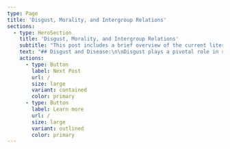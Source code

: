 ```yaml
---
type: Page
title: 'Disgust, Morality, and Intergroup Relations'
sections:
  - type: HeroSection
    title: 'Disgust, Morality, and Intergroup Relations'
    subtitle: "This post includes a brief overview of the current literature on how disgust relates to the Behavioural Immune system, dehumanisation, and intergroup relations. It concludes with an argument for examining if the measurement of social narratives motivated by disgust can predict intergroup conflict.\_"
    text: "## Disgust and Disease:\n\nDisgust plays a pivotal role in shaping individual behaviours, societal attitudes, and both cultural and moral norms. This is particularly relevant in in-group/out-group relations.\n\nDisgust sentiment is central to disease avoidance. Oaten, Stevenson, and Case (2009) delve into this emotion's role as a guardian against potential contaminants, guiding us away from stimuli indicative of disease risk. This encompasses a broad range of triggers, from direct biological stimuli such as rotting food to human behaviours that risk the spread of disease. When faced with such stimuli, the emotion of disgust emerges, prompting behaviours that mitigate the risk of contamination.\n\n## The BIS and ingroup/outgroup relations:\n\nThe Behavioural Immune System (BIS) offers a compelling model through which we can understand the intricate interplay between disgust and intergroup relations. At its core, the BIS details the pre-emptive behavioural and psychological strategies humans have developed to stave off diseases without our bodies having to mount a biological immune response.\n\n\\\\\n\nSchaller (2011) explores the broader social implications of this system. He suggests that, as disease can spread rapidly, and as pathogens are often undetectable through direct sensory means, the BIS has extended its sensitivity towards social and behavioural cues that suggest a risk, rather than presence, of infection. One such cue is perceived foreignness.\_\n\n\\\\\n\nHe writes:\_\n\n“There are at least two distinct reasons why subjective ‘foreign-ness’ may implicitly connote an increased infection risk. First, exotic peoples may be host to exotic pathogens that can be especially virulent when introduced to a local population. Second, exotic peoples may be more likely to violate local behavioural norms (in domains pertaining to hygiene, food preparation, etc.) that serve as barriers to pathogen transmission. Thus, perceivers are likely to be hypersensitive to inferential cues that discriminate between familiar and foreign peoples and, when those cues are detected, they are likely to trigger the aversive, discriminatory responses associated with the behavioural immune system. This is especially likely to occur when perceivers feel especially vulnerable to infection.\"\n\n\\\\\n\nThe BIS further manifests itself at the societal level. As Schaller (2011) explains:\n\n\\\\\n\n\"Intriguingly, there is also cross-cultural evidence linking xenophobia and intergroup prejudice to worldwide ecological variation in the prevalence of pathogenic diseases. Ecological variation in pathogen prevalence is correlated with the percentage of people in a population who explicitly express intolerance for ‘people of a different race’ in their neighbourhood, and with regional frequency of ethnopolitical warfare. Additionally, collectivistic value systems—which emphasize sharp boundaries between ‘us’ and ‘them’—are especially likely to exist in social ecologies characterized historically by especially high levels of pathogen prevalence. Thus, just as with sociality in general, discriminatory sociality is predicted by infection risk not only at an individual level of analysis, but also at a population level of analysis.”\n\n\\\\\n\nIn short, the BIS causes a disgust driven aversion to outgroups when the identity or behaviour of such outgroups are associated with the risk of disease- especially when the risk of disease is prevalent. His research shows that this effect is significant enough to be measurable at both the individual level and the sociological level. One such outgroup identity is ‘perceived foreignness’. Readers of this blog will also note the relationship between the prevalence of infectious disease and ethnopolitical warfare. The implications this has for the relationship between immigrant and native communities are clear.\n\n## Disgust, Dehumanisation, and Violence:\n\nFeelings of disgust for the other can go beyond passive aversion and avoidance. Sherman and Haidt (2011) posit that disgust towards a person possesses the capacity to dehumanise them in the mind of the disgusted party. They argue that, when confronted with stimuli that evoke strong disgust, individuals tend to perceive the source of that stimuli as less than fully human. This is not limited to perception- it is a process that can potentially strip the target of moral consideration, making mistreatment or harm towards them more palatable or even justifiable.\n\nThe processes by which groups or individuals are perceived as less than human are explored in depth by Holtz and Wagner (2011). They posit that outgroups can be denied uniquely human emotions through infrahumanisation, or be compared to animals or forces of nature through naturalisation. In both cases, the dehumanised group is excluded from the full set of moral considerations typically extended to 'true humans' by the ingroup.\n\n## Dehumanisation and the inhibition of violence:\n\nDehumanisation can reach genocidal extremes in the context of ingroup outgroup relations. Kelman (2014) delves into the dynamics behind violence that occurs without moral restraint. He suggests that the act of dehumanisation erodes the moral constraints typically in place against cruelty. When a group is no longer seen as human, the conventional moral rules governing interactions become inapplicable.\n\nFletcher (2014) provides an analysis of the prelude to the 1994 Tutsi Genocide in Rwanda, highlighting the role of the Mugesera speech. This speech used dehumanising rhetoric, positioning the Tutsis as threats and sub-humans, effectively setting the stage for the subsequent mass violence. In addition, historical evidence of dehumanisation is evident in the propaganda disseminated during World War II, particularly against Jews. An article titled \"How to Tell a Jew\" from the Nazi propaganda archives serves as an example, illustrating how rhetoric was used to depict Jews as the 'other', reinforcing stereotypes and furthering their dehumanisation.\n\n## Why Disgust Narratives?:\n\nThe literature reviewed thus far indicates that the BIS is a social defense mechanism which acts against the spread of disease. The BIS acts even when the risk of infection is not visibly present or noticeable, through encouraging the categorisation of some behaviours as inherently risky, and some groups of people as inherently prone to behaviours which risk disease. This can, under the right circumstances, make us averse to contact with persons perceived as belonging to a foreign outgroup. This aversion can manifest at the sociological level, such that periods of widespread illness correlate with both xenophobia and interethnic conflict. If such tensions and conflict are a result of the BIS spurring avoidant, aversive, and aggressive intergroup behaviours, then a measurement of the BIS at scale may be predictive of conflict.\n\n\\\\\n\nThe BIS is not a directly observable phenomenon, so any measurement must be of a highly related event, such as its triggers, mechanisms, or concurrent effects.\_\n\n\\\\\n\nRegarding triggers-\_\n\nWhile disease is measurable, the BIS also acts when the risk of infection is abstract. Such abstractions are learned and therefore socially informed. Worse still, they are often implicit. Any successful measurement of them would need to be deeply rooted in social and cultural context, and would therefore fail as a cost-effective and cross-cultural method.\_\n\n\\\\\n\nRegarding mechanisms-\_\n\nDisgust sentiment is highly associated with the BIS. It is therefore likely to be highly associated with the exclusionary behaviour the BIS can stoke- especially given that disgust is a key sentiment in moral judgement, as posited by Haidt (2001). This is further evidenced by the association between disgust driven intergroup narratives, the dehumanisation of a given outgroup, and the subsequent disinhibition of atrocities. If extreme disgust-driven dehumanisation by an in-group towards an out-group correlates with extreme forms of intergroup conflict, then it is reasonable to explore whether moderate disgust sentiment can predict moderate forms of intergroup conflict.\_\n\nHowever, disgust sentiment would also be difficult to quickly directly measure at the sociological scale. Many traditional methods, such as questionnaires and facial cues, would not be cost effective at scale. Others, such as examining economic or sociological patterns of behaviour, cannot be methodologically removed from the context of the society under study, and would thus similarly fail at producing a cost-effective tool.\n\n\\\\\n\nRegarding concurrent effects-\_\n\nSentiments spread through communication. Such communication is often verbal. Much grassroots verbal communication now occurs on the internet. As the following post will demonstrate, Natural Language Processing (NLP) techniques can quickly and reliably measure a social sentiment towards an outgroup in a large dataset containing intragroup grassroots communication. This is done through a quantitative analysis of word collocations, which suggest the intensity and frequency of narratives motivated by a given sentiment, in turn suggesting the intensity of said sentiment within an ingroup.\_\n\n\\\\\n\nIf frequency and intensity of disgust driven intergroup narratives within intragroup grassroots communication can be reliably measured, they can be used as a signpost for rises and falls in social disgust sentiment- a key proximal mechanism of the BIS. As will be explored in later posts, such narratives may in addition be a cause of disgust sentiment and thus BIS inflammation through a perception of social consensus. Therefore, if the inflammation of the BIS is highly correlated with intergroup conflict, then disgust narratives may also be.\_\n\n\\\\\n\nIt is for these reasons that this project will begin with the development of cost-effective methods for the measurement of intergroup disgust narratives at scale. Further empirical study will make clear whether such a correlation exists, and whether the relationship is predictive.\_\n\nThe next post, Quantifying Disgust, will entail my method to measure such disgust driven intergroup narratives, and explore how this might be done with a method independent of cultural context.\n"
    actions:
      - type: Button
        label: Next Post
        url: /
        size: large
        variant: contained
        color: primary
      - type: Button
        label: Learn more
        url: /
        size: large
        variant: outlined
        color: primary
---
```


